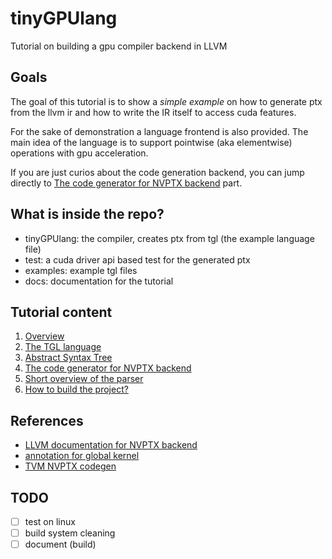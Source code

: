 # tinyGPUlang

Tutorial on building a gpu compiler backend in LLVM

## Goals

The goal of this tutorial is to show a *simple example* on how to generate ptx from the llvm ir and how to write the IR itself to access cuda features.

For the sake of demonstration a language frontend is also provided. The main idea of the language is to support pointwise (aka elementwise) operations with gpu acceleration.

If you are just curios about the code generation backend, you can jump directly to [The code generator for NVPTX backend](docs/s4_codegen.md) part.

## What is inside the repo?

- tinyGPUlang: the compiler, creates ptx from tgl (the example language file)
- test: a cuda driver api based test for the generated ptx
- examples: example tgl files
- docs: documentation for the tutorial 

## Tutorial content

1. [Overview](docs/s1_overview.md)
2. [The TGL language](docs/s2_tgl_language.md)
3. [Abstract Syntax Tree](docs/s3_ast.md)
4. [The code generator for NVPTX backend](docs/s4_codegen.md)
5. [Short overview of the parser](docs/s5_parser.md)
6. [How to build the project?](docs/s6_build_proj.md)

## References

- [LLVM documentation for NVPTX backend](https://llvm.org/docs/NVPTXUsage.html)
- [annotation for global kernel](https://stackoverflow.com/questions/19743861/what-is-llvm-metadata)
- [TVM NVPTX codegen](https://github.com/apache/tvm/blob/main/src/target/llvm/codegen_nvptx.cc)

## TODO

- [ ] test on linux
- [ ] build system cleaning
- [ ] document (build)
